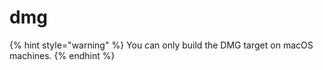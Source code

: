 # dmg

{% hint style="warning" %}
You can only build the DMG target on macOS machines.
{% endhint %}


